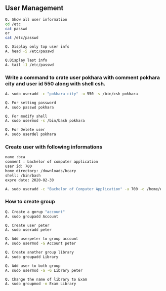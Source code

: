 
## User Management

```sh
Q. Show all user information
cd /etc
cat passwd
or
cat /etc/passwd

Q. Display only top user info
A. head -5 /etc/passwd

Q.Display last info
A. tail -1 /etc/passwd

```

### Write a command to crate user pokhara with comment pokhara city and user id 550 along with shell csh.

```sh
A. sudo useradd -c "pokhara city" -u 550 -s /bin/csh pokhara

Q. For setting password
A. sudo passwd pokhara

Q. For modify shell
A. sudo usermod -s /bin/bash pokhara

Q. For Delete user
A. sudo userdel pokhara
```

### Create user with following informations

```sh
name :bca
comment : bachelor of computer application
user id: 700
home directory: /downloads/bcary
shell: /bin/bash
expre date: 2020-02-30

A. sudo useradd -c "Bachelor of Computer Application" -u 700 -d /home/debid/Downloads/bca -s /bin/bash -e 2020-02-30 bca
```

### How to create group

```sh
Q. Create a gorup "account"
A. sudo groupadd Account

Q. Create user peter
A. sudo useradd peter

Q. Add userpeter to group account
A. sudo usermod -G Account peter

Q. Create another group library
A. sudo groupadd Library

Q. Add user to both group
A. sudo usermod -a -G Library peter

Q. Change the name of library to Exam
A. sudo groupmod -n Exam Library

```
